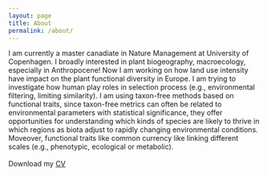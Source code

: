 ```yaml
---
layout: page
title: About 
permalink: /about/
---
```

I am currently a master canadiate in Nature Management at University of Copenhagen. I broadly interested in plant biogeography, macroecology, especially in Anthropocene! Now I am working on how land use intensity have impact on the plant functional diversity in Europe. I am trying to investigate how human play roles in selection process (e.g., environmental filtering, limiting similarity). I am using taxon-free methods based on functional traits, since taxon-free metrics can often be related to environmental parameters with statistical significance, they offer opportunities for understanding which kinds of species are likely to thrive in which regions as biota adjust to rapidly changing environmental conditions. Moveover, functional traits like common currency like linking different scales (e.g., phenotypic, ecological or metabolic). 
<br>
<br>
Download my [CV](https://yaquanchang.github.io/Yaquan_CV_0912.pdf)
<br>
